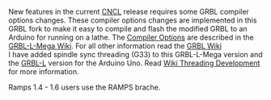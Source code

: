 New features in the current [CNCL](https://www.microsoft.com/store/apps/9P42TB5T697H) release requires some GRBL compiler options changes. These compiler options changes are implemented in this GRBL fork to make it easy to compile and flash the modified GRBL to an Arduino for running on a lathe. The [Compiler Options](https://github.com/HuubBuis/grbl-L-Mega/wiki/Changed-Compiler-options) are described in the [GRBL-L-Mega Wiki](https://github.com/HuubBuis/grbl-L-Mega/wiki). For all other information read the [GRBL Wiki](https://github.com/gnea/grbl/wiki)  
I have added spindle sync threading (G33) to this GRBL-L-Mega version and the [GRBL-L](https://github.com/HuubBuis/grbl-L) version for the Arduino Uno. Read [Wiki Threading Development](https://github.com/HuubBuis/grbl-L-Mega/wiki/Threading-Development) for more information.

Ramps 1.4 - 1.6 users use the RAMPS brache.
